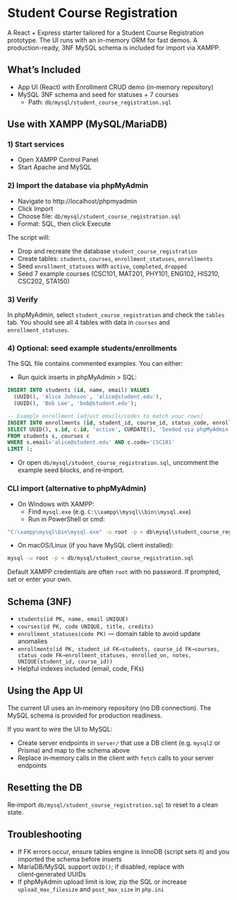 # Student Course Registration

A React + Express starter tailored for a Student Course Registration prototype. The UI runs with an in-memory ORM for fast demos. A production-ready, 3NF MySQL schema is included for import via XAMPP.

## What’s Included
- App UI (React) with Enrollment CRUD demo (in‑memory repository)
- MySQL 3NF schema and seed for statuses + 7 courses
  - Path: `db/mysql/student_course_registration.sql`

## Use with XAMPP (MySQL/MariaDB)

### 1) Start services
- Open XAMPP Control Panel
- Start Apache and MySQL

### 2) Import the database via phpMyAdmin
- Navigate to http://localhost/phpmyadmin
- Click Import
- Choose file: `db/mysql/student_course_registration.sql`
- Format: SQL, then click Execute

The script will:
- Drop and recreate the database `student_course_registration`
- Create tables: `students`, `courses`, `enrollment_statuses`, `enrollments`
- Seed `enrollment_statuses` with `active`, `completed`, `dropped`
- Seed 7 example courses (CSC101, MAT201, PHY101, ENG102, HIS210, CSC202, STA150)

### 3) Verify
In phpMyAdmin, select `student_course_registration` and check the `tables` tab. You should see all 4 tables with data in `courses` and `enrollment_statuses`.

### 4) Optional: seed example students/enrollments
The SQL file contains commented examples. You can either:
- Run quick inserts in phpMyAdmin > SQL:

```sql
INSERT INTO students (id, name, email) VALUES
  (UUID(), 'Alice Johnson', 'alice@student.edu'),
  (UUID(), 'Bob Lee', 'bob@student.edu');

-- Example enrollment (adjust emails/codes to match your rows)
INSERT INTO enrollments (id, student_id, course_id, status_code, enrolled_on, notes)
SELECT UUID(), s.id, c.id, 'active', CURDATE(), 'Seeded via phpMyAdmin'
FROM students s, courses c
WHERE s.email='alice@student.edu' AND c.code='CSC101'
LIMIT 1;
```
- Or open `db/mysql/student_course_registration.sql`, uncomment the example seed blocks, and re‑import.

### CLI import (alternative to phpMyAdmin)
- On Windows with XAMPP:
  - Find `mysql.exe` (e.g. `C:\\xampp\\mysql\\bin\\mysql.exe`)
  - Run in PowerShell or cmd:

```bash
"C:\xampp\mysql\bin\mysql.exe" -u root -p < db\mysql\student_course_registration.sql
```

- On macOS/Linux (if you have MySQL client installed):

```bash
mysql -u root -p < db/mysql/student_course_registration.sql
```

Default XAMPP credentials are often `root` with no password. If prompted, set or enter your own.

## Schema (3NF)
- `students(id PK, name, email UNIQUE)`
- `courses(id PK, code UNIQUE, title, credits)`
- `enrollment_statuses(code PK)` — domain table to avoid update anomalies
- `enrollments(id PK, student_id FK→students, course_id FK→courses, status_code FK→enrollment_statuses, enrolled_on, notes, UNIQUE(student_id, course_id))`
- Helpful indexes included (email, code, FKs)

## Using the App UI
The current UI uses an in‑memory repository (no DB connection). The MySQL schema is provided for production readiness.

If you want to wire the UI to MySQL:
- Create server endpoints in `server/` that use a DB client (e.g. `mysql2` or Prisma) and map to the schema above
- Replace in‑memory calls in the client with `fetch` calls to your server endpoints

## Resetting the DB
Re‑import `db/mysql/student_course_registration.sql` to reset to a clean state.

## Troubleshooting
- If FK errors occur, ensure tables engine is InnoDB (script sets it) and you imported the schema before inserts
- MariaDB/MySQL support `UUID()`; if disabled, replace with client‑generated UUIDs
- If phpMyAdmin upload limit is low, zip the SQL or increase `upload_max_filesize` and `post_max_size` in `php.ini`

